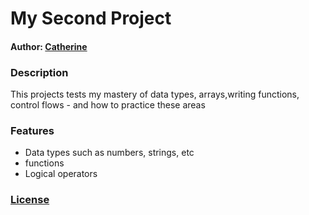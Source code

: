 # My Second Project
#### Author: [Catherine](https://github.com/catherineKiiru)

### Description

This projects tests my mastery of data types, arrays,writing functions, control flows - and how to practice these areas

### Features
* Data types such as numbers, strings, etc
* functions
* Logical operators

### [License](https://github.com/catherineKiiru/second-project/community/license/new?branch=master&template=mit)